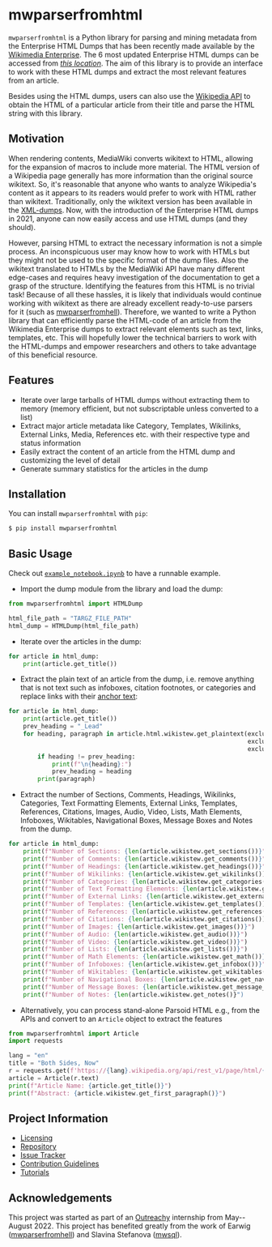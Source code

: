 # mwparserfromhtml

`mwparserfromhtml` is a Python library for parsing and mining metadata from the Enterprise HTML Dumps that has been recently made available by the [Wikimedia Enterprise](https://enterprise.wikimedia.com/). The 6 most updated Enterprise HTML dumps can be accessed from [*this location*](https://dumps.wikimedia.org/other/enterprise_html/runs/). The aim of this library is to provide an interface to work with these HTML dumps and extract the most relevant features from an article.

Besides using the HTML dumps, users can also use the [Wikipedia API](https://en.wikipedia.org/api/rest_v1/#/Page%20content/get_page_html__title_) to obtain the HTML of a particular article from their title and parse the HTML string with this library.

## Motivation
When rendering contents, MediaWiki converts wikitext to HTML, allowing for the expansion of macros to include more material. The HTML version of a Wikipedia page generally has more information than the original source wikitext. So, it's reasonable that anyone who wants to analyze Wikipedia's content as it appears to its readers would prefer to work with HTML rather than wikitext. Traditionally, only the wikitext version has been available in the [XML-dumps](https://dumps.wikimedia.org/backup-index.html). Now, with the introduction of the Enterprise HTML dumps in 2021, anyone can now easily access and use HTML dumps (and they should).

However, parsing HTML to extract the necessary information is not a simple process. An inconspicuous user may know how to work with HTMLs but they might not be used to the specific format of the dump files. Also the wikitext translated to HTMLs by the MediaWiki API have many different edge-cases and requires heavy investigation of the documentation to get a grasp of the structure. Identifying the features from this HTML is no trivial task! Because of all these hassles, it is likely that individuals would continue working with wikitext as there are already excellent ready-to-use parsers for it (such as [mwparserfromhell](https://github.com/earwig/mwparserfromhell)).
Therefore, we wanted to write a Python library that can efficiently parse the HTML-code of an article from the Wikimedia Enterprise dumps to extract relevant elements such as text, links, templates, etc. This will hopefully lower the technical barriers to work with the HTML-dumps and empower researchers and others to take advantage of this beneficial resource.

## Features
* Iterate over large tarballs of HTML dumps without extracting them to memory (memory efficient, but not subscriptable unless converted to a list)
* Extract major article metadata like Category, Templates, Wikilinks, External Links, Media, References etc. with their respective type and status information
* Easily extract the content of an article from the HTML dump and customizing the level of detail
* Generate summary statistics for the articles in the dump


## Installation

You can install ``mwparserfromhtml`` with ``pip``:

```bash
$ pip install mwparserfromhtml
```

## Basic Usage
Check out [`example_notebook.ipynb`](docs/tutorials/example_notebook.ipynb) to have a runnable example.

* Import the dump module from the library and load the dump:

```python
from mwparserfromhtml import HTMLDump

html_file_path = "TARGZ_FILE_PATH"
html_dump = HTMLDump(html_file_path)
```

* Iterate over the articles in the dump:

```python
for article in html_dump:
    print(article.get_title())
```

* Extract the plain text of an article from the dump, i.e. remove anything that is not text such as infoboxes,
citation footnotes, or categories and replace links with their [anchor text](https://en.wikipedia.org/wiki/Anchor_text):

```python
for article in html_dump:
    print(article.get_title())
    prev_heading = "_Lead"
    for heading, paragraph in article.html.wikistew.get_plaintext(exclude_transcluded_paragraphs=True,
                                                                  exclude_para_context=None,  # set to {"pre-first-para", "between-paras", "post-last-para"} for more conservative approach
                                                                  exclude_elements={"Heading", "Math", "Citation", "List", "Wikitable", "Reference"}):
        if heading != prev_heading:
            print(f"\n{heading}:")
            prev_heading = heading
        print(paragraph)
```

* Extract the number of Sections, Comments, Headings, Wikilinks, Categories, Text Formatting Elements, External Links, Templates, References, Citations, Images, Audio, Video, Lists, Math Elements, Infoboxes, Wikitables, Navigational Boxes, Message Boxes and Notes from the dump.

```python
for article in html_dump:
    print(f"Number of Sections: {len(article.wikistew.get_sections())}")
    print(f"Number of Comments: {len(article.wikistew.get_comments())}")
    print(f"Number of Headings: {len(article.wikistew.get_headings())}")
    print(f"Number of Wikilinks: {len(article.wikistew.get_wikilinks())}")
    print(f"Number of Categories: {len(article.wikistew.get_categories())}")
    print(f"Number of Text Formatting Elements: {len(article.wikistew.get_text_formatting())}")
    print(f"Number of External Links: {len(article.wikistew.get_externallinks())}")
    print(f"Number of Templates: {len(article.wikistew.get_templates())}")
    print(f"Number of References: {len(article.wikistew.get_references())}")
    print(f"Number of Citations: {len(article.wikistew.get_citations())}")
    print(f"Number of Images: {len(article.wikistew.get_images())}")
    print(f"Number of Audio: {len(article.wikistew.get_audio())}")
    print(f"Number of Video: {len(article.wikistew.get_video())}")
    print(f"Number of Lists: {len(article.wikistew.get_lists())}")
    print(f"Number of Math Elements: {len(article.wikistew.get_math())}")
    print(f"Number of Infoboxes: {len(article.wikistew.get_infobox())}")
    print(f"Number of Wikitables: {len(article.wikistew.get_wikitables())}")
    print(f"Number of Navigational Boxes: {len(article.wikistew.get_nav_boxes())}")
    print(f"Number of Message Boxes: {len(article.wikistew.get_message_boxes())}")
    print(f"Number of Notes: {len(article.wikistew.get_notes()}")

```

* Alternatively, you can process stand-alone Parsoid HTML e.g., from the APIs and convert to an `Article` object to extract the features
```python
from mwparserfromhtml import Article
import requests

lang = "en"
title = "Both Sides, Now"
r = requests.get(f'https://{lang}.wikipedia.org/api/rest_v1/page/html/{title}')
article = Article(r.text)
print(f"Article Name: {article.get_title()}")
print(f"Abstract: {article.wikistew.get_first_paragraph()}")
```

## Project Information
- [Licensing](https://gitlab.wikimedia.org/repos/research/html-dumps/-/blob/main/LICENSE)
- [Repository](https://gitlab.wikimedia.org/repos/research/html-dumps)
- [Issue Tracker](https://gitlab.wikimedia.org/repos/research/html-dumps/-/issues)
- [Contribution Guidelines](CONTRIBUTION.md)
- [Tutorials](docs/tutorials)

## Acknowledgements

This project was started as part of an [Outreachy](https://www.outreachy.org/) internship from May--August 2022. This project has benefited greatly from the work of Earwig ([mwparserfromhell](https://github.com/earwig/mwparserfromhell)) and Slavina Stefanova ([mwsql](https://github.com/mediawiki-utilities/python-mwsql)).
